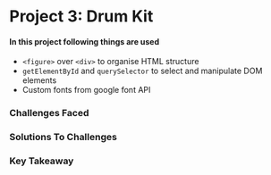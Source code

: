 # Project 3: Drum Kit


#### In this project following things are used
* ```<figure>``` over ```<div>``` to organise HTML structure
* ```getElementById``` and ```querySelector``` to select and manipulate DOM elements
* Custom fonts from google font API

### Challenges Faced


### Solutions To Challenges


### Key Takeaway


